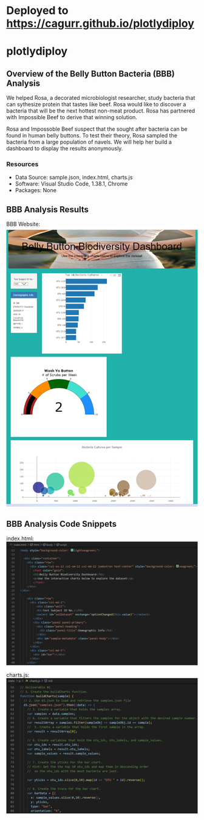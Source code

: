 # Deployed to https://cagurr.github.io/plotlydiploy

# plotlydiploy

## Overview of the Belly Button Bacteria (BBB) Analysis

We helped Rosa, a decorated microbiologist researcher, study bacteria that can sythesize protein that tastes like beef.  Rosa would like to discover a bacteria that will be the next hottest non-meat product.  Rosa has partnered with Impossible Beef to derive that winning solution.  

Rosa and Impossoble Beef suspect that the sought after bacteria can be found in human belly buttons. To test their theory, Rosa sampled the bacteria from a large population of navels.  We will help her build a dashboard to display the results anonymously.    
 
### Resources

* Data Source:  sample.json, index.html, charts.js
* Software:  Visual Studio Code, 1.38.1, Chrome
* Packages:  None

## BBB Analysis Results

BBB Website:
![finished.png](resources/finished.png)

## BBB Analysis Code Snippets

index.html:
![index.png](resources/index.png)

charts.js:
![charts.png](resources/charts.png)
